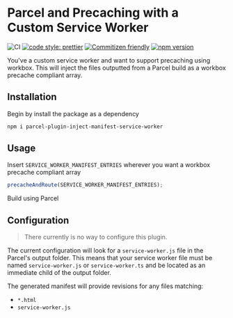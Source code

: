 # Parcel and Precaching with a Custom Service Worker

![CI](https://github.com/JSanchezIO/parcel-plugin-inject-manifest-service-worker/workflows/CI/badge.svg)
[![code style: prettier](https://img.shields.io/badge/code_style-prettier-ff69b4.svg?style=flat-square)](https://github.com/prettier/prettier)
[![Commitizen friendly](https://img.shields.io/badge/commitizen-friendly-brightgreen.svg)](http://commitizen.github.io/cz-cli/)
[![npm version](https://img.shields.io/npm/v/parcel-plugin-inject-manifest-service-worker)](https://img.shields.io/npm/v/parcel-plugin-inject-manifest-service-worker)

You've a custom service worker and want to support precaching using workbox. This will inject the
files outputted from a Parcel build as a workbox precache compliant array.

## Installation

Begin by install the package as a dependency

```sh
npm i parcel-plugin-inject-manifest-service-worker
```

## Usage

Insert `SERVICE_WORKER_MANIFEST_ENTRIES` wherever you want a workbox precache compliant array

```js
precacheAndRoute(SERVICE_WORKER_MANIFEST_ENTRIES);
```

Build using Parcel

## Configuration

> There currently is no way to configure this plugin.

The current configuration will look for a `service-worker.js` file in the Parcel's output folder.
This means that your service worker file must be named `service-worker.js` or `service-worker.ts`
and be located as an immediate child of the output folder.

The generated manifest will provide revisions for any files matching:

- `*.html`
- `service-worker.js`
